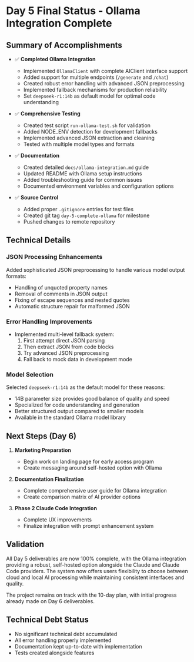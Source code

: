 # Day 5 Final Status - Ollama Integration Complete

## Summary of Accomplishments

- ✅ **Completed Ollama Integration**
  - Implemented `OllamaClient` with complete AIClient interface support
  - Added support for multiple endpoints (`/generate` and `/chat`)
  - Created robust error handling with advanced JSON preprocessing
  - Implemented fallback mechanisms for production reliability
  - Set `deepseek-r1:14b` as default model for optimal code understanding

- ✅ **Comprehensive Testing**
  - Created test script `run-ollama-test.sh` for validation
  - Added NODE_ENV detection for development fallbacks
  - Implemented advanced JSON extraction and cleaning
  - Tested with multiple model types and formats

- ✅ **Documentation**
  - Created detailed `docs/ollama-integration.md` guide
  - Updated README with Ollama setup instructions
  - Added troubleshooting guide for common issues
  - Documented environment variables and configuration options

- ✅ **Source Control**
  - Added proper `.gitignore` entries for test files
  - Created git tag `day-5-complete-ollama` for milestone
  - Pushed changes to remote repository

## Technical Details

### JSON Processing Enhancements

Added sophisticated JSON preprocessing to handle various model output formats:
- Handling of unquoted property names
- Removal of comments in JSON output
- Fixing of escape sequences and nested quotes
- Automatic structure repair for malformed JSON

### Error Handling Improvements

- Implemented multi-level fallback system:
  1. First attempt direct JSON parsing
  2. Then extract JSON from code blocks
  3. Try advanced JSON preprocessing 
  4. Fall back to mock data in development mode

### Model Selection

Selected `deepseek-r1:14b` as the default model for these reasons:
- 14B parameter size provides good balance of quality and speed
- Specialized for code understanding and generation
- Better structured output compared to smaller models
- Available in the standard Ollama model library

## Next Steps (Day 6)

1. **Marketing Preparation**
   - Begin work on landing page for early access program
   - Create messaging around self-hosted option with Ollama

2. **Documentation Finalization**
   - Complete comprehensive user guide for Ollama integration
   - Create comparison matrix of AI provider options

3. **Phase 2 Claude Code Integration**
   - Complete UX improvements
   - Finalize integration with prompt enhancement system

## Validation

All Day 5 deliverables are now 100% complete, with the Ollama integration providing a robust, self-hosted option alongside the Claude and Claude Code providers. The system now offers users flexibility to choose between cloud and local AI processing while maintaining consistent interfaces and quality.

The project remains on track with the 10-day plan, with initial progress already made on Day 6 deliverables.

## Technical Debt Status

- No significant technical debt accumulated
- All error handling properly implemented
- Documentation kept up-to-date with implementation
- Tests created alongside features